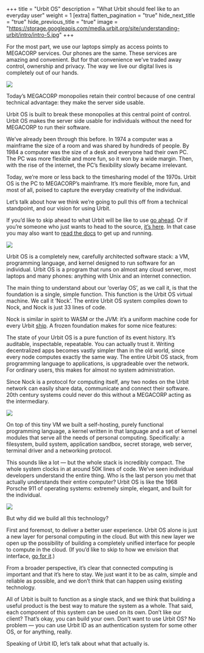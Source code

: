 +++
title = "Urbit OS"
description = "What Urbit should feel like to an everyday user"
weight = 1
[extra]
flatten_pagination = "true"
hide_next_title = "true"
hide_previous_title = "true"
image = "https://storage.googleapis.com/media.urbit.org/site/understanding-urbit/intro/intro-5.jpg"
+++

For the most part, we use our laptops simply as access points to MEGACORP services. Our phones are the same. These services are amazing and convenient. But for that convenience we’ve traded away control, ownership and privacy. The way we live our digital lives is completely out of our hands. 

<img class="ba" src="https://storage.googleapis.com/media.urbit.org/site/understanding-urbit/intro/intro-5.jpg">

Today’s MEGACORP monopolies retain their control because of one central technical advantage: they make the server side usable. 

Urbit OS is built to break these monopolies at this central point of control. Urbit OS makes the server side usable for individuals without the need for MEGACORP to run their software. 

We’ve already been through this before. In 1974 a computer was a mainframe the size of a room and was shared by hundreds of people. By 1984 a computer was the size of a desk and everyone had their own PC. The PC was more flexible and more fun, so it won by a wide margin. Then, with the rise of the internet, the PC’s flexibility slowly became irrelevant. 

Today, we’re more or less back to the timesharing model of the 1970s. Urbit OS is the PC to MEGACORP’s mainframe. It’s more flexible, more fun, and most of all, poised to capture the everyday creativity of the individual.

Let’s talk about how we think we’re going to pull this off from a technical standpoint, and our vision for using Urbit. 

If you’d like to skip ahead to what Urbit will be like to use [go ahead](/understanding-urbit/interface). Or if you’re someone who just wants to head to the source, [it’s here](https://github.com/urbit/urbit#urbit). In that case you may also want to [read the docs](https://urbit.org/docs/) to get up and running.

<img class="ba" src="https://media.urbit.org/site/understanding-urbit/technical-overview/technical-overview-kernel@2x.png">

Urbit OS is a completely new, carefully architected software stack: a VM, programming language, and kernel designed to run software for an individual. Urbit OS is a program that runs on almost any cloud server, most laptops and many phones: anything with Unix and an internet connection. 

The main thing to understand about our ‘overlay OS’, as we call it, is that the foundation is a single, simple function. This function is the Urbit OS virtual machine. We call it ‘Nock’. The entire Urbit OS system compiles down to Nock, and Nock is just 33 lines of code.

Nock is similar in spirit to WASM or the JVM: it’s a uniform machine code for every Urbit [ship](https://urbit.org/docs/glossary/ship/). A frozen foundation makes for some nice features: 

The state of your Urbit OS is a pure function of its event history. It’s auditable, inspectable, repeatable. You can actually trust it.
Writing decentralized apps becomes vastly simpler than in the old world, since every node computes exactly the same way.
The entire Urbit OS stack, from programming language to applications, is upgradeable over the network. For ordinary users, this makes for almost no system administration.

Since Nock is a protocol for computing itself, any two nodes on the Urbit network can easily share data, communicate and connect their software. 20th century systems could never do this without a MEGACORP acting as the intermediary.

<img class="full ba w-100 mv4" src="https://media.urbit.org/site/understanding-urbit/network-os/urbit-os-diagram-apart.svg"/>

On top of this tiny VM we built a self-hosting, purely functional programming language, a kernel written in that language and a set of kernel modules that serve all the needs of personal computing. Specifically: a filesystem, build system, application sandbox, secret storage, web server, terminal driver and a networking protocol. 

This sounds like a lot — but the whole stack is incredibly compact. The whole system clocks in at around 50K lines of code. We’ve seen individual developers understand the entire thing. Who is the last person you met that actually understands their entire computer? Urbit OS is like the 1968 Porsche 911 of operating systems: extremely simple, elegant, and built for the individual.

<img class="ba" src="https://media.urbit.org/site/understanding-urbit/project-history/uu-os-4.jpg">

But why did we build all this technology? 

First and foremost, to deliver a better user experience. Urbit OS alone is just a new layer for personal computing in the cloud. But with this new layer we open up the possibility of building a completely unified interface for people to compute in the cloud. (If you’d like to skip to how we envision that interface, [go for it](/understanding-urbit/interface).)

From a broader perspective, it’s clear that connected computing is important and that it’s here to stay. We just want it to be as calm, simple and reliable as possible, and we don’t think that can happen using existing technology. 

All of Urbit is built to function as a single stack, and we think that building a useful product is the best way to mature the system as a whole. That said, each component of this system can be used on its own. Don’t like our client? That’s okay, you can build your own. Don’t want to use Urbit OS? No problem — you can use Urbit ID as an authentication system for some other OS, or for anything, really. 

Speaking of Urbit ID, let’s talk about what that actually is.
